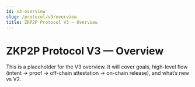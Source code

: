 ```yaml
---
id: v3-overview
slug: /protocol/v3/overview
title: ZKP2P Protocol V3 — Overview
---
```


# ZKP2P Protocol V3 — Overview

This is a placeholder for the V3 overview. It will cover goals, high-level flow (intent → proof → off-chain attestation → on-chain release), and what’s new vs V2.
